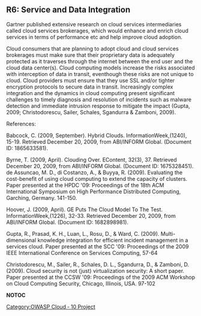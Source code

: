 ## R6: Service and Data Integration

Gartner published extensive research on cloud services intermediaries
called cloud services brokerages, which would enhance and enrich cloud
services in terms of performance etc and help improve cloud adoption.

Cloud consumers that are planning to adopt cloud and cloud services
brokerages must make sure that their proprietary data is adequately
protected as it traverses through the internet between the end user and
the cloud data center(s). Cloud computing models increase the risks
associated with interception of data in transit, eventhough these risks
are not unique to cloud. Cloud providers must ensure that they use SSL
and/or tighter encryption protocols to secure data in transit.
Increasingly complex integration and the dynamics in cloud computing
present significant challenges to timely diagnosis and resolution of
incidents such as malware detection and immediate intrusion response to
mitigate the impact (Gupta, 2009; Christodorescu, Sailer, Schales,
Sgandurra & Zamboni, 2009).

References:

Babcock, C. (2009, September). Hybrid Clouds. InformationWeek,(1240),
15-19. Retrieved December 20, 2009, from ABI/INFORM Global. (Document
ID: 1865633581).

Byrne, T. (2009, April). Clouding Over. EContent, 32(3), 37. Retrieved
December 20, 2009, from ABI/INFORM Global. (Document ID: 1675328451). de
Assuncao, M. D., di Costanzo, A., & Buyya, R. (2009). Evaluating the
cost-benefit of using cloud computing to extend the capacity of
clusters. Paper presented at the HPDC '09: Proceedings of the 18th ACM
International Symposium on High Performance Distributed Computing,
Garching, Germany. 141-150.

Hoover, J. (2009, April). GE Puts The Cloud Model To The Test.
InformationWeek,(1226), 32-33. Retrieved December 20, 2009, from
ABI/INFORM Global. (Document ID: 1682898981).

Gupta, R., Prasad, K. H., Luan, L., Rosu, D., & Ward, C. (2009).
Multi-dimensional knowledge integration for efficient incident
management in a services cloud. Paper presented at the SCC '09:
Proceedings of the 2009 IEEE International Conference on Services
Computing, 57-64

Christodorescu, M., Sailer, R., Schales, D. L., Sgandurra, D., &
Zamboni, D. (2009). Cloud security is not (just) virtualization
security: A short paper. Paper presented at the CCSW '09: Proceedings of
the 2009 ACM Workshop on Cloud Computing Security, Chicago, Illinois,
USA. 97-102

__NOTOC__ <headertabs/>

[Category:OWASP Cloud ‐ 10
Project](Category:OWASP_Cloud_‐_10_Project "wikilink")